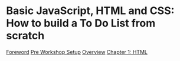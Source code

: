 # Basic JavaScript, HTML and CSS: How to build a To Do List from scratch

[Foreword](./foreword.md)
[Pre Workshop Setup](./pre-workshop-setup.md)
[Overview](./overview.md)
[Chapter 1: HTML](./html.md)